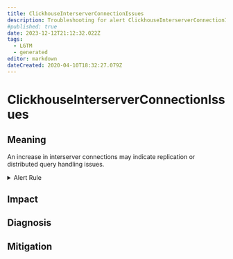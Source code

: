 ```yaml
---
title: ClickhouseInterserverConnectionIssues
description: Troubleshooting for alert ClickhouseInterserverConnectionIssues
#published: true
date: 2023-12-12T21:12:32.022Z
tags: 
  - LGTM
  - generated
editor: markdown
dateCreated: 2020-04-10T18:32:27.079Z
---
```


# ClickhouseInterserverConnectionIssues

## Meaning
[//]: # "Short paragraph that explains what the alert means"
An increase in interserver connections may indicate replication or distributed query handling issues.

<details>
  <summary>Alert Rule</summary>

{{% rule "clickhouse/clickhouse-internal.yml" "ClickhouseInterserverConnectionIssues" %}}

<!-- Rule when generated

```yaml
alert: ClickhouseInterserverConnectionIssues
expr: increase(ClickHouseMetrics_InterserverConnection[5m]) > 0
for: 1m
labels:
    severity: warning
annotations:
    summary: ClickHouse Interserver Connection Issues (instance {{ $labels.instance }})
    description: |-
        An increase in interserver connections may indicate replication or distributed query handling issues.
          VALUE = {{ $value }}
          LABELS = {{ $labels }}
    runbook: https://github.com/srerun/prometheus-alerts/blob/main/content/runbooks/clickhouse-internal/ClickhouseInterserverConnectionIssues.md

```

-->

</details>


## Impact
[//]: # "What could / will happen if the alert is not addressed"



## Diagnosis
[//]: # "Steps to take to identify the cause of the problem"



## Mitigation
[//]: # "The steps necessary to resolve the alert"
